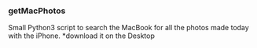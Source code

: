 ### getMacPhotos

Small Python3 script to search the MacBook for all the photos made today with the iPhone.
*download it on the Desktop

